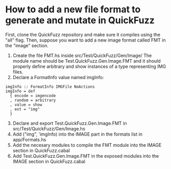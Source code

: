 # How to add a new file format to generate and mutate in QuickFuzz

First, clone the QuickFuzz repository and make sure it compiles using
the "all" flag. Then, suppose you want to add a new image format called FMT 
in the "image" section.

1. Create the file FMT.hs inside src/Test/QuickFuzz/Gen/Image/
  The module name should be Test.QuickFuzz.Gen.Image.FMT and it should properly
  define arbitrary and show instances of a type representing IMG files.
2. Declare a FormatInfo value named imgInfo:

  ```
  imgInfo :: FormatInfo IMGFile NoActions
  imgInfo = def
    { encode = imgencode
    , random = arbitrary
    , value = show
    , ext = "img"
    }
  ```

3. Declare and export Test.QuickFuzz.Gen.Image.FMT in src/Test/QuickFuzz/Gen/Image.hs
4. Add ("img", 'imgInfo) into the IMAGE part in the formats list in app/Formats.hs
5. Add the necesary modules to compile the FMT module into the IMAGE section in QuickFuzz.cabal
6. Add Test.QuickFuzz.Gen.Image.FMT in the exposed modules into the IMAGE section in QuickFuzz.cabal

